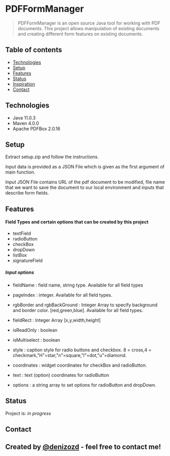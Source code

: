 # PDFFormManager
> PDFFormManager is an open source Java tool for working with PDF documents. This project allows manipulation of existing documents and creating different form features on existing documents.

## Table of contents

* [Technologies](#technologies)
* [Setup](#setup)
* [Features](#features)
* [Status](#status)
* [Inspiration](#inspiration)
* [Contact](#contact)

## Technologies
* Java 11.0.3
* Maven 4.0.0
* Apache PDFBox 2.0.16

## Setup

Extract setup.zip and follow the instructions.

Input data is provided as a JSON File which is given as the first argument of main function.

Input JSON File contains URL of the pdf document to be modified, file name that we want to save the document to our local environment and inputs that describe form fields.

## Features

#### Field Types and certain options that can be created by this project
* textField
* radioButton
* checkBox
* dropDown
* listBox
* signatureField
##### Input options
* fieldName : field name, string type. Available for all field types
* pageIndex : integer. Available for all field types.
* rgbBorder and rgbBackGround : Integer Array to specify background and border color. [red,green,blue]. Available for all field types.

* fieldRect : Integer Array [x,y,width,height]
* isReadOnly : boolean
* isMultiselect : boolean
* style : caption style for radio buttons and checkbox.
8 = cross,4 = checkmark,"H"=star,"n"=square,"l"=dot,"u"=diamond.

* coordinates : widget coordinates for checkBox and radioButton.
* text : text (option) coordinates for radioButton 
* options : a string array to set options for radioButton and dropDown. 
## Status
Project is: _in progress_

## Contact
Created by [@denizozd](https://github.com/denizozd/) - feel free to contact me!
-
